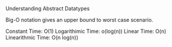 Understanding Abstract Datatypes

Big-O notation gives an upper bound to worst case scenario.

Constant Time: O(1)
Logarithimic Time: o(log(n))
Linear Time: O(n)
Linearithmic Time: O(n log(n))